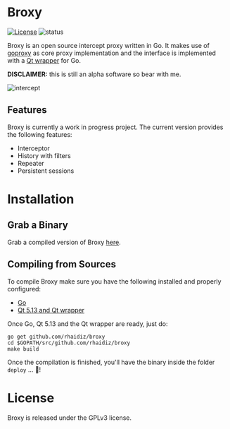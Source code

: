 # Broxy

[![License](https://img.shields.io/badge/license-GPLv3-blue.svg)](https://raw.githubusercontent.com/rhaidiz/broxy/master/COPYING)
![status](https://img.shields.io/badge/status-in_progress-yellow.svg)

Broxy is an open source intercept proxy written in Go. It makes use of [goproxy](https://github.com/elazarl/goproxy) as core proxy implementation and the interface is implemented with a [Qt wrapper](https://github.com/therecipe/qt) for Go.

**DISCLAIMER:** this is still an alpha software so bear with me.

![intercept](https://github.com/rhaidiz/broxy/raw/master/media/main.png)

## Features
Broxy is currently a work in progress project. The current version provides the following features:

* Interceptor
* History with filters
* Repeater
* Persistent sessions

# Installation

## Grab a Binary
Grab a compiled version of Broxy [here](https://github.com/rhaidiz/broxy/releases).

## Compiling from Sources
To compile Broxy make sure you have the following installed and properly configured:

* [Go](https://golang.org/doc/install)
* [Qt 5.13 and Qt wrapper](https://github.com/therecipe/qt/wiki/Installation)

Once Go, Qt 5.13 and the Qt wrapper are ready, just do:

    go get github.com/rhaidiz/broxy
    cd $GOPATH/src/github.com/rhaidiz/broxy
    make build 

Once the compilation is finished, you'll have the binary inside the folder `deploy` ... 🤞!

# License
Broxy is released under the GPLv3 license.

